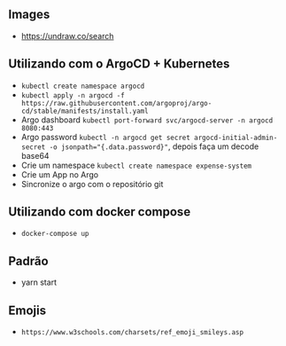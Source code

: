 ## Images

-   https://undraw.co/search

## Utilizando com o ArgoCD + Kubernetes

-   `kubectl create namespace argocd`
-   `kubectl apply -n argocd -f https://raw.githubusercontent.com/argoproj/argo-cd/stable/manifests/install.yaml`
-   Argo dashboard `kubectl port-forward svc/argocd-server -n argocd 8080:443`
-   Argo password
    `kubectl -n argocd get secret argocd-initial-admin-secret -o jsonpath="{.data.password}"`,
    depois faça um decode base64
-   Crie um namespace `kubectl create namespace expense-system`
-   Crie um App no Argo
-   Sincronize o argo com o repositório git

## Utilizando com docker compose

-   `docker-compose up`

## Padrão

-   yarn start

## Emojis

-   `https://www.w3schools.com/charsets/ref_emoji_smileys.asp`
